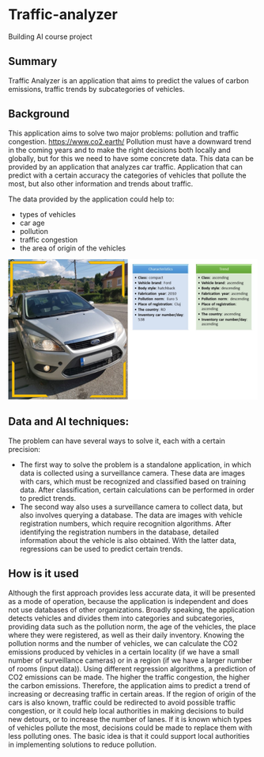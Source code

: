 # Traffic-analyzer

Building AI course project


## Summary

Traffic Analyzer is an application that aims to predict the values of carbon emissions, traffic trends by subcategories of vehicles.

## Background

This application aims to solve two major problems: pollution and traffic congestion.
https://www.co2.earth/
Pollution must have a downward trend in the coming years and to make the right decisions both locally and globally, but for this we need to have some concrete data.
This data can be provided by an application that analyzes car traffic. Application that can predict with a certain accuracy the categories of vehicles that pollute the most, but also other information and trends about traffic.

The data provided by the application could help to:
  * types of vehicles
  * car age
  * pollution
  * traffic congestion
  * the area of origin of the vehicles

![Traffic Analyzer](/Prezentare1.jpg)


## Data and AI techniques:

The problem can have several ways to solve it, each with a certain precision:
  * The first way to solve the problem is a standalone application, in which data is collected using a surveillance camera. These data are images with cars, which must be recognized and classified based on training data. After classification, certain calculations can be performed in order to predict trends.
  * The second way also uses a surveillance camera to collect data, but also involves querying a database. The data are images with vehicle registration numbers, which require recognition algorithms. After identifying the registration numbers in the database, detailed information about the vehicle is also obtained. With the latter data, regressions can be used to predict certain trends.


## How is it used

Although the first approach provides less accurate data, it will be presented as a mode of operation, because the application is independent and does not use databases of other organizations.
Broadly speaking, the application detects vehicles and divides them into categories and subcategories, providing data such as the pollution norm, the age of the vehicles, the place where they were registered, as well as their daily inventory.
Knowing the pollution norms and the number of vehicles, we can calculate the CO2 emissions produced by vehicles in a certain locality (if we have a small number of surveillance cameras) or in a region (if we have a larger number of rooms (input data)).
Using different regression algorithms, a prediction of CO2 emissions can be made.
The higher the traffic congestion, the higher the carbon emissions. Therefore, the application aims to predict a trend of increasing or decreasing traffic in certain areas.
If the region of origin of the cars is also known, traffic could be redirected to avoid possible traffic congestion, or it could help local authorities in making decisions to build new detours, or to increase the number of lanes.
If it is known which types of vehicles pollute the most, decisions could be made to replace them with less polluting ones.
The basic idea is that it could support local authorities in implementing solutions to reduce pollution.
